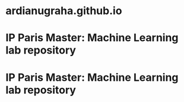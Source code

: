 # ardianugraha.github.io
# IP Paris Master: Machine Learning lab repository
# IP Paris Master: Machine Learning lab repository
